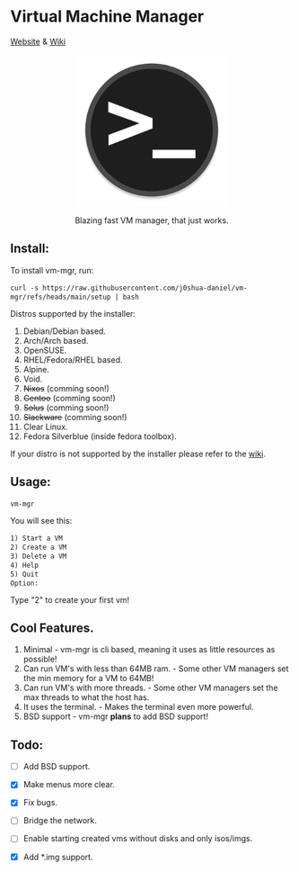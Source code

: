 # Virtual Machine Manager

[Website](https://luke-gardening-ver-total.trycloudflare.com/) & [Wiki](https://luke-gardening-ver-total.trycloudflare.com/wiki/)

<a href="https://luke-gardening-ver-total.trycloudflare.com/">
<p align="center" width="100%">
    <img width="270px" src="https://github.com/j0shua-daniel/images/blob/main/favcon.png?raw=true"> 
</p>
</a>

<p align="center" ">Blazing fast VM manager, that just works.</p>


## Install:

To install vm-mgr, run:

```
curl -s https://raw.githubusercontent.com/j0shua-daniel/vm-mgr/refs/heads/main/setup | bash
```

Distros supported by the installer:

1. Debian/Debian based.
2. Arch/Arch based.
3. OpenSUSE.
4. RHEL/Fedora/RHEL based.
5. Alpine.
6. Void.
7. ~~Nixos~~ (comming soon!)
8. ~~Gentoo~~ (comming soon!)
9. ~~Solus~~ (comming soon!)
10. ~~Slackware~~ (comming soon!)
11. Clear Linux.
12. Fedora Silverblue (inside fedora toolbox).
    
If your distro is not supported by the installer please refer to the [wiki](https://luke-gardening-ver-total.trycloudflare.com/wiki/).

## Usage:

```
vm-mgr
```

You will see this: 
```
1) Start a VM
2) Create a VM
3) Delete a VM
4) Help
5) Quit
Option:
```
Type "2" to create your first vm!

## Cool Features.
1. Minimal - vm-mgr is cli based, meaning it uses as little resources as possible!
2. Can run VM's with less than 64MB ram. - Some other VM managers set the min memory for a VM to 64MB!
3. Can run VM's with more threads. - Some other VM managers set the max threads to what the host has.
4. It uses the terminal. - Makes the terminal even more powerful.
5. BSD support - vm-mgr **plans** to add BSD support!

## Todo:

- [ ] Add BSD support.
- [x] Make menus more clear.
- [x] Fix bugs.
- [ ] Bridge the network.
- [ ] Enable starting created vms without disks and only isos/imgs.
- [x] Add *.img support.


